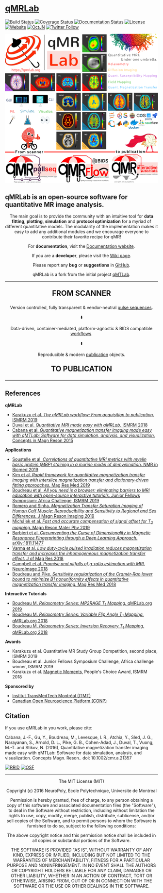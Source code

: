 # [qMRLab](https://qmrlab.org)
[![Build Status](https://travis-ci.org/qMRLab/qMRLab.svg?branch=master)](https://travis-ci.org/qMRLab/qMRLab) [![Coverage Status](https://coveralls.io/repos/github/qMRLab/qMRLab/badge.svg?branch=master)](https://coveralls.io/github/qMRLab/qMRLab?branch=master) [![Documentation Status](https://readthedocs.org/projects/pip/badge/?version=latest)](https://qmrlab.readthedocs.io/en/master/?version=latest) [![License](https://img.shields.io/github/license/mashape/apistatus.svg)](https://opensource.org/licenses/MIT) [![Website](https://img.shields.io/badge/Website-qmrlab.org-red.svg)](https://qmrlab.org) [![OctJN](https://vsrm.dev.azure.com/qmrlab/_apis/public/Release/badge/46799180-12b7-4319-b8e7-94e1d39047e7/2/7)](https://devops.azure.com/qmrlab) [![Twitter Follow](https://img.shields.io/twitter/follow/espadrine.svg?style=social&label=Follow)](https://twitter.com/qmrlab)

![hdr](/docs/logo/header_new.png)

<h2>qMRLab is an open-source software for quantitative MR image analysis.</h2>

<p align="center">The main goal is to provide the community with an intuitive tool for <b>data fitting</b>, <b>plotting</b>, <b>simulation</b> and <b>protocol optimization</b> for a myriad of different quantitative models.
The modularity of the implementation makes it easy to add any additional modules and we encourage everyone to contribute their favorite recipe for qMR!</p>

<p align="center">
For <b>documentation</b>, visit the <a href="http://qmrlab.readthedocs.io/">Documentation website</a>.</p>

<p align="center">
If you are a <b>developer</b>, please visit the <a href="https://github.com/neuropoly/qMRLab/wiki">Wiki page<a>.</p>

<p align="center">
Please report any <b>bug</b> or <b>suggestions</b> in <a href="https://github.com/neuropoly/qMRLab/issues">GitHub</a>.</p>

<p align="center">
qMRLab is a fork from the initial project <a href="https://github.com/neuropoly/qMTLab">qMTLab</a>.</p>  

***

<b><p align="center" style="font-size:24px">
FROM SCANNER</p></b> 

<p align="center">
Version controlled, fully transparent & vendor-neutral  <a href="https://github.com/qMRLab/pulse_sequences"> pulse sequences</a>.</p>  

<p align="center">
⬇️</p>  

<p align="center">
Data-driven, container-mediated, platform-agnostic & BIDS compatible  <a href="https://github.com/qMRLab/pulse_sequences"> workflows</a>.</p>

<p align="center">
⬇️</p>  

<p align="center">
 Reproducible & modern <a href="https://qmrlab.org/blog.html"> publication</a> objects.</p>

<b><p align="center" style="font-size:24px">
TO PUBLICATION</p></b> 

***

## References

**qMRLab**

* [Karakuzu et al. *The qMRLab workflow: From acquisition to publication.* ISMRM 2019](https://www.ismrm.org/19/program_files/DP23.htm#005)
* [Duval et al. *Quantitative MRI made easy with qMRLab.* ISMRM 2018](http://archive.ismrm.org/2018/2288.html)
* [Cabana et al. *Quantitative magnetization transfer imaging made easy with qMTLab: Software for data simulation, analysis, and visualization.* Concepts in Magn Reson 2015](https://onlinelibrary.wiley.com/doi/abs/10.1002/cmr.a.21357)

**Applications**

* [Soustelle et al. *Correlations of quantitative MRI metrics with myelin basic protein (MBP) staining in a murine model of demyelination.* NMR in Biomed 2019](https://onlinelibrary.wiley.com/doi/abs/10.1002/nbm.4116)
* [Kim et al. *Rapid framework for quantitative magnetization transfer imaging with interslice magnetization transfer and dictionary‐driven fitting approaches.* Mag Res Med 2019](https://onlinelibrary.wiley.com/doi/abs/10.1002/mrm.27850)
* [Boudreau et al. *All you need is a browser: eliminating barriers to MRI education with open-source interactive tutorials.* Junior Fellows Symposium: Africa Challenge, ISMRM 2019](https://www.ismrm.org/19/program_files/W06.htm)
* [Romero and Sinha.  *Magnetization Transfer Saturation Imaging of Human Calf Muscle: Reproducibility and Sensitivity to Regional and Sex Differences.* J Magn Reson Imaging 2019](https://onlinelibrary.wiley.com/doi/abs/10.1002/jmri.26694)
* [Michálek et al.  *Fast and accurate compensation of signal offset for T<sub>2</sub> mapping.* Magn Reson Mater Phy 2019](https://link.springer.com/article/10.1007/s10334-019-00737-3)
* [Barbieri et al. *Circumventing the Curse of Dimensionality in Magnetic Resonance Fingerprinting through a Deep Learning Approach.* arXiv:1811.11477](https://arxiv.org/abs/1811.11477)
* [Varma et al. *Low duty-cycle pulsed irradiation reduces magnetization transfer and increases the inhomogeneous magnetization transfer effect.* J of Mag Res 2018](https://www.sciencedirect.com/science/article/abs/pii/S1090780718302088)
* [Campbell et al. *Promise and pitfalls of g-ratio estimation with MRI.* NeuroImage 2018](https://www.sciencedirect.com/science/article/pii/S1053811917306857)
* [Boudreau and Pike. *Sensitivity regularization of the Cramér‐Rao lower bound to minimize B1 nonuniformity effects in quantitative magnetization transfer imaging.* Mag Res Med 2018](https://onlinelibrary.wiley.com/doi/abs/10.1002/mrm.27337)

**Interactive Tutorials**

* [Boudreau M. *Relaxometry Series: MP2RAGE T<sub>1</sub> Mapping.* qMRLab.org 2019](https://qmrlab.org/2019/04/08/T1-mapping-mp2rage.html)
* [Boudreau M. *Relaxometry Series: Variable Flip Angle T<sub>1</sub> Mapping.* qMRLab.org 2018](https://qmrlab.org/jekyll/2018/12/11/T1-mapping-variable-flip-angle.html)
* [Boudreau M. *Relaxometry Series: Inversion Recovery T<sub>1</sub> Mapping.* qMRLab.org 2018](https://qmrlab.org/jekyll/2018/10/23/T1-mapping-inversion-recovery.html)

**Awards**

* Karakuzu et al. Quantitative MR Study Group Competition, second place, ISMRM 2019 
* Boudreau et al. Junior Fellows Symposium Challenge, Africa challenge winner, ISMRM 2019
* Karakuzu et al. [Magnetic Moments](https://www.youtube.com/watch?v=67GKiK3iFr0), People's Choice Award, ISMRM 2018 

**Sponsored by**

* [Institut TransMedTech Montréal (ITMT)](https://www.polymtl.ca/transmedtech/)
* [Canadian Open Neuroscience Platform (CONP)](https://conp.ca/)

## Citation

If you use qMRLab in you work, please cite:

Cabana, J.-F., Gu, Y., Boudreau, M., Levesque, I. R., Atchia, Y., Sled, J. G., Narayanan, S., Arnold, D. L., Pike, G. B., Cohen-Adad, J., Duval, T., Vuong, M.-T. and Stikov, N. (2016), Quantitative magnetization transfer imaging made easy with qMTLab: Software for data simulation, analysis, and visualization. Concepts Magn. Reson.. doi: 10.1002/cmr.a.21357

[![RRID](https://img.shields.io/badge/RRID-SCR__016256-green.svg?style=for-the-badge)](https://scicrunch.org/scicrunch/Resources/record/nlx_144509-1/SCR_016256/resolver?q=qmrlab&l=)
[![OSF](https://img.shields.io/badge/DOI-10.17605%2FOSF.IO%2FTMDFU-green.svg?style=for-the-badge)](https://osf.io/tmdfu/)

***

<p align="center">
The MIT License (MIT)</p>

<p align="center">Copyright (c) 2016 NeuroPoly, Ecole Polytechnique, Universite de Montreal</p>

<p align="center">Permission is hereby granted, free of charge, to any person obtaining a copy of this software and associated documentation files (the "Software"), to deal in the Software without restriction, including without limitation the rights to use, copy, modify, merge, publish, distribute, sublicense, and/or sell copies of the Software, and to permit persons to whom the Software is furnished to do so, subject to the following conditions:</p>

<p align="center">The above copyright notice and this permission notice shall be included in all copies or substantial portions of the Software.</p>

<p align="center">THE SOFTWARE IS PROVIDED "AS IS", WITHOUT WARRANTY OF ANY KIND, EXPRESS OR IMPLIED, INCLUDING BUT NOT LIMITED TO THE WARRANTIES OF MERCHANTABILITY, FITNESS FOR A PARTICULAR PURPOSE AND NONINFRINGEMENT. IN NO EVENT SHALL THE AUTHORS OR COPYRIGHT HOLDERS BE LIABLE FOR ANY CLAIM, DAMAGES OR OTHER LIABILITY, WHETHER IN AN ACTION OF CONTRACT, TORT OR OTHERWISE, ARISING FROM, OUT OF OR IN CONNECTION WITH THE SOFTWARE OR THE USE OR OTHER DEALINGS IN THE SOFTWARE.
</p>
